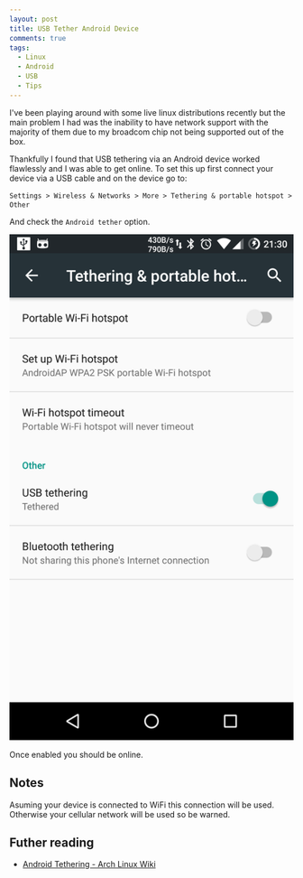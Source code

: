 ```yaml
---
layout: post
title: USB Tether Android Device
comments: true
tags:
  - Linux
  - Android
  - USB
  - Tips
---
```


I've been playing around with some live linux distributions recently but the main problem I had was the inability to have network support with the majority of them due to my broadcom chip not being supported out of the box. 

Thankfully I found that USB tethering via an Android device worked flawlessly and I was able to get online. To set this up first connect your device via a USB cable and on the device go to:


```
Settings > Wireless & Networks > More > Tethering & portable hotspot > Other
```

And check the `Android tether` option.

![Android tethering options](/assets/img/posts/android-tether-1.png)

Once enabled you should be online.

## Notes

Asuming your device is connected to WiFi this connection will be used. Otherwise your cellular network will be used so be warned.

## Futher reading

- [Android Tethering - Arch Linux Wiki][0]

[0]:https://wiki.archlinux.org/index.php/android_tethering